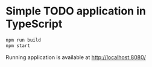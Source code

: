 # Simple TODO application in TypeScript

```sh
npm run build
npm start
```

Running application is available at [http://localhost:8080/](http://localhost:8080/)
